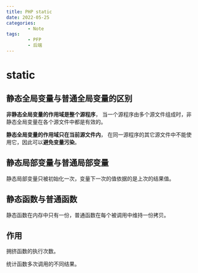 ```yaml
---
title: PHP static
date: 2022-05-25
categories:
        - Note
tags:
        - PFP
        - 后端
---
```


# static

## 静态全局变量与普通全局变量的区别

**非静态全局变量的作用域是整个源程序**， 当一个源程序由多个源文件组成时，非静态全局变量在各个源文件中都是有效的。

**静态全局变量的作用域只在当前源文件内**， 在同一源程序的其它源文件中不能使用它，因此可以**避免变量污染**。

## 静态局部变量与普通局部变量

静态局部变量只被初始化一次，变量下一次的值依据的是上次的结果值。

## 静态函数与普通函数

静态函数在内存中只有一份，普通函数在每个被调用中维持一份拷贝。

## 作用

拥挤函数的执行次数。

统计函数多次调用的不同结果。
